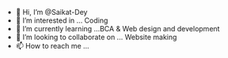 - 👋 Hi, I’m @Saikat-Dey
- 👀 I’m interested in ... Coding
- 🌱 I’m currently learning ...BCA & Web design and development
- 💞️ I’m looking to collaborate on ... Website making
- 📫 How to reach me ...

<!---
Saikat-Dey/Saikat-Dey is a ✨ special ✨ repository because its `README.md` (this file) appears on your GitHub profile.
You can click the Preview link to take a look at your changes.
--->
